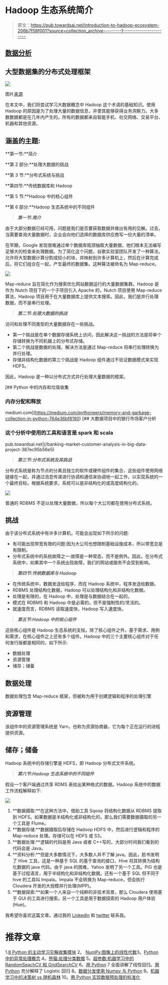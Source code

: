 # Hadoop 生态系统简介

> 原文：<https://pub.towardsai.net/introduction-to-hadoop-ecosystem-206b7f58f001?source=collection_archive---------1----------------------->

## [数据分析](https://towardsai.net/p/category/data-analytics)

## 大型数据集的分布式处理框架

![](img/48b7fb7958f1eeb483ba3be27dfe47eb.png)

图片[来源](https://www.quora.com/What-is-hadoop-programming)

在本文中，我们将尝试学习大数据概念中 Hadoop 这个术语的基础知识。使用 Hadoop 的原因是为了处理大量的数据信息，并使其能够获得业务洞察力。大多数数据都是在几年内产生的。所有的数据都来自智能手机、社交网络、交易平台、机器和其他资源。

## 涵盖的主题:

**第一节:**简介

**第 2 部分:**处理大数据的挑战

**第 3 节:**分布式系统与挑战

**第四节:**传统数据库和 Hadoop

**第 5 节:**Hadoop 中的核心组件

**第 6 部分:**Hadoop 生态系统中的不同组件

> ***第一节:简介***

由于大部分数据已经可用，问题是我们是否要获取数据并做出有用的见解。过去，当需要查询大量数据时，企业会向他们选择的数据库供应商写一份大量的清单。

在早期，Google 发现很难通过单个数据库瓶颈抽取大量数据，他们根本无法编写足够大的检查来处理数据。为了简化这个问题，谷歌实验室团队开发了一种算法，允许将大型数据计算分割成较小的块，并映射到许多计算机上，然后在计算完成后，将它们组合在一起，产生最终的数据集。这种算法被命名为 Map-reduce。

![](img/11cc59b63a15bead6ec4774d59f55f35.png)

Map-reduce 旨在简化作为搜索优化网站数据运行的大量数据集群。Hadoop 是作为 Nutch 项目下的一个子项目引入 Apache 的，Nutch 项目使用 Map-reduce 算法，Hadoop 项目用于在大量数据库上提供文本搜索。因此，我们是并行处理数据，而不是串行处理。

> ***第二节:处理大数据的挑战***

访问和处理不同类型的大量数据存在一些挑战。

*   第一个挑战是在单个数据存储系统上访问，因此解决这一挑战的方法是将单个存储转换为不同机器上的分布式存储。
*   第二个挑战是数据的处理。解决方法是通过 Map-reduce 将串行处理转换为并行处理。
*   存储非结构化数据的第三个挑战是 Hadoop 组件通过不验证数据模式来实现 HDFS。

因此，Hadoop 是一种以分布式方式并行处理大量数据的框架。

[](https://medium.com/pythoneers/memory-and-garbage-collection-in-python-764e36bf8190) [## Python 中的内存和垃圾收集

### 内存分配和释放

medium.com](https://medium.com/pythoneers/memory-and-garbage-collection-in-python-764e36bf8190) [](/banking-market-customer-analysis-in-big-data-project-387ec95b56e5) [## 大数据项目中的银行市场客户分析

### 这个分析中使用的工具和语言是 spark 和 scala

pub.towardsai.net](/banking-market-customer-analysis-in-big-data-project-387ec95b56e5) 

> ***第三节:分布式系统及其挑战***

分布式系统是称为节点的分离且独立的软件或硬件组件的集合，这些组件使用网络链接在一起，并通过消息传递进行协调和通信来协调地一起工作，以实现系统的一个最终目标。根据系统要求，系统可以是非结构化的或高度结构化的。

![](img/56af6faa420bdfb96ca9c7ab94766a5a.png)

普通的 RDBMS 不足以处理大量数据，所以每个大公司都在使用分布式系统。

## 挑战

由于该分布式系统中有许多计算机，可能会出现如下所示的问题:

*   有可能出现带宽有限的问题:因为大公司也想限制基础设施成本，所以带宽总是有限制。
*   分布式系统中的系统故障之一:故障是一种常态，而不是例外。因此，在分布式系统中，如果其中一个系统出现故障，我们的网站或服务不会受到影响。

> ***第四节:传统数据库与 Hadoop***

*   在传统系统中，数据发送给程序，而在 Hadoop 系统中，程序发送给数据。
*   RDBMS 处理结构化数据，Hadoop 可以处理结构化和非结构化数据。
*   处理是有限的，在 Hadoop 中，处理是与数据结合在一起的。
*   模式在 RDBMS 和 Hadoop 中是必需的，但不是强制性的/灵活的。
*   就速度而言，RDBMS 读取速度快，Hadoop 写入速度快。

> ***第五节:Hadoop 中的核心组件***

这些核心组件是 Hadoop 生态系统的支柱。除了核心组件之外，基于需求、用例和需求，在核心组件之上还有多个组件。Hadoop 中的三个主要核心组件对于任何发行版都是相同的，如下所示:

*   数据处理
*   资源管理
*   储存；储备

## 数据处理

数据处理包含 Map-reduce 框架，但被称为用于创建逻辑和程序的处理引擎

## 资源管理

该组件中的资源管理系统是 Yarn，也称为资源协商器，它为每个正在运行的进程提供资源。

## 储存；储备

Hadoop 系统中的存储引擎是 HDFS，即 Hadoop 分布式文件系统。

> ***第六节:Hadoop 生态系统中的不同组件***

假设一个客户端通过共享 RDMS 表给出某种格式的数据。Hadoop 系统中的数据工作流程解释如下:

![](img/de35202a0a00630892c2fb467f6584e2.png)

1.  **数据摄取:**在这种方法中，借助工具 Sqoop 将结构化数据从 RDBMS 提取到 HDFS。如果数据是半结构化或非结构化的，那么我们需要数据摄取的另一个工具是 Flume。
2.  **数据存储:**数据摄取后存储在 Hadoop HDFS 中，然后进行逻辑和程序的 Map-reduce 处理。存储可以在 HDFS 或 S3。
3.  **数据处理:**逻辑的代码是用 Java 或者 C++写的，大部分时间我们看到的代码会是 Java。
4.  **资料分析:**但是大多数情况下，大多数人并不了解 java。因此，脸书发明了 Hive 工具，这是一种基于 SQL 的基于查询的接口，Hive 将其转换为结构化数据的 java 代码。由于 java 的困难，Yahoo 发明了另一个工具。PIG 也是基于过程语言，用于半结构化和非结构化数据。还有一个基于 SQL 但不同于 hive 的工具叫 Impala。Impala 不会转换为 Map-reduce，但会执行 Cloudera 开发的大规模并行处理(MPP)。
5.  **数据探索:**如果一个人来自一个纯粹的非技术背景，那么 Cloudera 使用基于 GUI 的工具进行搜索。另一个工具是用于数据探索的 Hadoop 用户体验(Hue)。

我希望你喜欢这篇文章。通过我的 [LinkedIn](https://www.linkedin.com/in/data-scientist-95040a1ab/) 和 [twitter](https://twitter.com/amitprius) 联系我。

# 推荐文章

1.[8 Python 的主动学习见解收集模块](/8-active-learning-insights-of-python-collection-module-6c9e0cc16f6b?source=friends_link&sk=4a5c9f9ad552005636ae720a658281b1)
2。 [NumPy:图像上的线性代数](/numpy-linear-algebra-on-images-ed3180978cdb?source=friends_link&sk=d9afa4a1206971f9b1f64862f6291ac0)3。[Python 中的异常处理概念](/exception-handling-concepts-in-python-4d5116decac3?source=friends_link&sk=a0ed49d9fdeaa67925eac34ecb55ea30)
4。[熊猫:处理分类数据](/pandas-dealing-with-categorical-data-7547305582ff?source=friends_link&sk=11c6809f6623dd4f6dd74d43727297cf)
5。[超参数:机器学习中的 RandomSeachCV 和 GridSearchCV](/hyper-parameters-randomseachcv-and-gridsearchcv-in-machine-learning-b7d091cf56f4?source=friends_link&sk=cab337083fb09601114a6e466ec59689)
6。[用 Python](https://medium.com/towards-artificial-intelligence/fully-explained-linear-regression-with-python-fe2b313f32f3?source=friends_link&sk=53c91a2a51347ec2d93f8222c0e06402)
7 全面讲解了线性回归。[用 Python](https://medium.com/towards-artificial-intelligence/fully-explained-logistic-regression-with-python-f4a16413ddcd?source=friends_link&sk=528181f15a44e48ea38fdd9579241a78)
充分解释了 Logistic 回归 8。[数据分发使用 Numpy 与 Python](/data-distribution-using-numpy-with-python-3b64aae6f9d6?source=friends_link&sk=809e75802cbd25ddceb5f0f6496c9803)
9。[机器学习中的决策树 vs 随机森林](/decision-trees-vs-random-forests-in-machine-learning-be56c093b0f?source=friends_link&sk=91377248a43b62fe7aeb89a69e590860)
10。[用 Python 实现数据预处理的标准化](/standardization-in-data-preprocessing-with-python-96ae89d2f658?source=friends_link&sk=f348435582e8fbb47407e9b359787e41)